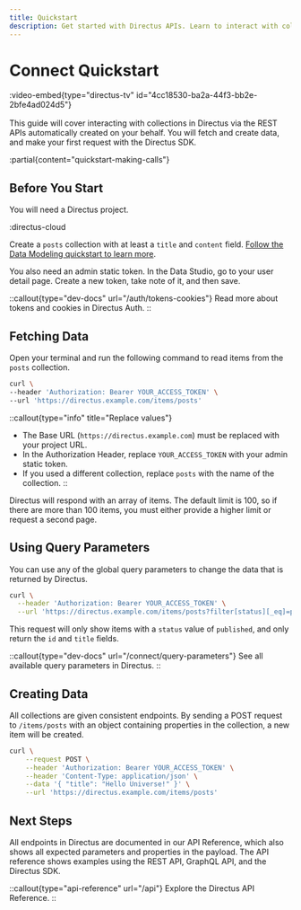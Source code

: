 ```yaml
---
title: Quickstart
description: Get started with Directus APIs. Learn to interact with collections, fetch, and create data.
---
```


# Connect Quickstart

:video-embed{type="directus-tv" id="4cc18530-ba2a-44f3-bb2e-2bfe4ad024d5"}
<div style="margin-bottom: 1rem;"></div>

This guide will cover interacting with collections in Directus via the REST APIs automatically created on your behalf. You will fetch and create data, and make your first request with the Directus SDK.

:partial{content="quickstart-making-calls"}

## Before You Start

You will need a Directus project.

:directus-cloud

Create a `posts` collection with at least a `title` and `content` field. [Follow the Data Modeling quickstart to learn more](/data-modeling/quickstart).

You also need an admin static token. In the Data Studio, go to your user detail page. Create a new token, take note of it, and then save.

::callout{type="dev-docs" url="/auth/tokens-cookies"}
Read more about tokens and cookies in Directus Auth.
::

## Fetching Data

Open your terminal and run the following command to read items from the `posts` collection.

```bash [Terminal]
curl \
--header 'Authorization: Bearer YOUR_ACCESS_TOKEN' \
--url 'https://directus.example.com/items/posts'
```

::callout{type="info" title="Replace values"}
- The Base URL (`https://directus.example.com`) must be replaced with your project URL.
- In the Authorization Header, replace `YOUR_ACCESS_TOKEN` with your admin static token.
- If you used a different collection, replace `posts` with the name of the collection.
::

Directus will respond with an array of items. The default limit is 100, so if there are more than 100 items, you must either provide a higher limit or request a second page.

## Using Query Parameters

You can use any of the global query parameters to change the data that is returned by Directus.

```bash [Terminal]
curl \
  --header 'Authorization: Bearer YOUR_ACCESS_TOKEN' \
  --url 'https://directus.example.com/items/posts?filter[status][_eq]=published&fields=id,title'
```

This request will only show items with a `status` value of `published`, and only return the `id` and `title` fields.

::callout{type="dev-docs" url="/connect/query-parameters"}
See all available query parameters in Directus.
::

## Creating Data

All collections are given consistent endpoints. By sending a POST request to `/items/posts` with an object containing properties in the collection, a new item will be created.

```bash [Terminal]
curl \
	--request POST \
	--header 'Authorization: Bearer YOUR_ACCESS_TOKEN' \
	--header 'Content-Type: application/json' \
	--data '{ "title": "Hello Universe!" }' \
  	--url 'https://directus.example.com/items/posts'
```

## Next Steps

All endpoints in Directus are documented in our API Reference, which also shows all expected parameters and properties in the payload. The API reference shows examples using the REST API, GraphQL API, and the Directus SDK.

::callout{type="api-reference" url="/api"}
Explore the Directus API Reference.
::
